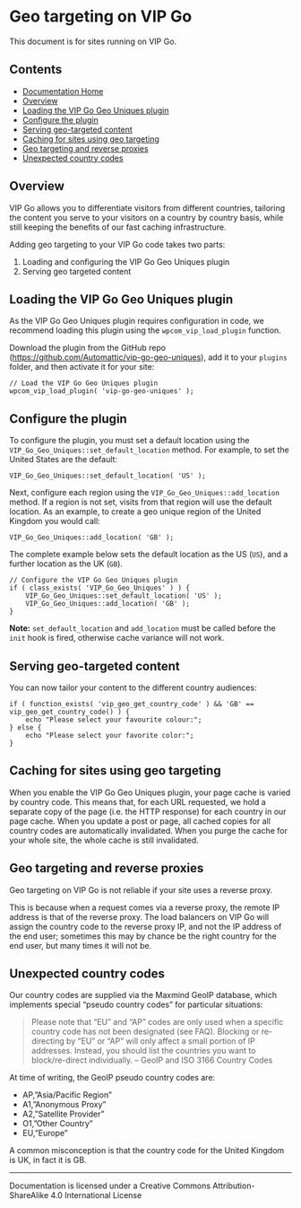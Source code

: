 # Geo targeting on VIP Go

This document is for sites running on VIP Go.

## Contents

 - [Documentation Home](https://wpvip.com/documentation/vip-go/geo-targeting-on-vip-go/) 
 - [Overview](#overview)
 - [Loading the VIP Go Geo Uniques plugin](#loading-the-vip-go-geo-uniques-plugin)
 - [Configure the plugin](#configure-the-plugin)
 - [Serving geo-targeted content](#serving-geo-targeted-content)
 - [Caching for sites using geo targeting](#caching-for-sites-using-geo-targeting)
 - [Geo targeting and reverse proxies](#geo-targeting-and-reverse-proxies)
 - [Unexpected country codes](#unexpected-country-codes)

## Overview

VIP Go allows you to differentiate visitors from different countries, tailoring the content you serve to your visitors on a country by country basis, while still keeping the benefits of our fast caching infrastructure.

Adding geo targeting to your VIP Go code takes two parts:

1. Loading and configuring the VIP Go Geo Uniques plugin
2. Serving geo targeted content

## Loading the VIP Go Geo Uniques plugin

As the VIP Go Geo Uniques plugin requires configuration in code, we recommend loading this plugin using the `wpcom_vip_load_plugin` function.

Download the plugin from the GitHub repo (https://github.com/Automattic/vip-go-geo-uniques), add it to your `plugins` folder, and then activate it for your site:
	
```
// Load the VIP Go Geo Uniques plugin
wpcom_vip_load_plugin( 'vip-go-geo-uniques' );
```

## Configure the plugin

To configure the plugin, you must set a default location using the `VIP_Go_Geo_Uniques::set_default_location` method. For example, to set the United States are the default:

```
VIP_Go_Geo_Uniques::set_default_location( 'US' );
```

Next, configure each region using the `VIP_Go_Geo_Uniques::add_location` method. If a region is not set, visits from that region will use the default location. As an example, to create a geo unique region of the United Kingdom you would call:

```
VIP_Go_Geo_Uniques::add_location( 'GB' );
```

The complete example below sets the default location as the US (`US`), and a further location as the UK (`GB`).

```
// Configure the VIP Go Geo Uniques plugin
if ( class_exists( 'VIP_Go_Geo_Uniques' ) ) {
    VIP_Go_Geo_Uniques::set_default_location( 'US' );
    VIP_Go_Geo_Uniques::add_location( 'GB' );
}
```

**Note:** `set_default_location` and `add_location` must be called before the `init` hook is fired, otherwise cache variance will not work.

## Serving geo-targeted content

You can now tailor your content to the different country audiences:

```
if ( function_exists( 'vip_geo_get_country_code' ) && 'GB' == vip_geo_get_country_code() ) {
    echo "Please select your favourite colour:";
} else {
    echo "Please select your favorite color:";
}
```

## Caching for sites using geo targeting

When you enable the VIP Go Geo Uniques plugin, your page cache is varied by country code. This means that, for each URL requested, we hold a separate copy of the page (i.e. the HTTP response) for each country in our page cache. When you update a post or page, all cached copies for all country codes are automatically invalidated. When you purge the cache for your whole site, the whole cache is still invalidated.

## Geo targeting and reverse proxies

Geo targeting on VIP Go is not reliable if your site uses a reverse proxy.

This is because when a request comes via a reverse proxy, the remote IP address is that of the reverse proxy. The load balancers on VIP Go will assign the country code to the reverse proxy IP, and not the IP address of the end user; sometimes this may by chance be the right country for the end user, but many times it will not be.

## Unexpected country codes

Our country codes are supplied via the Maxmind GeoIP database, which implements special “pseudo country codes” for particular situations:

> Please note that “EU” and “AP” codes are only used when a specific country code has not been designated (see FAQ). Blocking or re-directing by “EU” or “AP” will only affect a small portion of IP addresses. Instead, you should list the countries you want to block/re-direct individually.
> – GeoIP and ISO 3166 Country Codes

At time of writing, the GeoIP pseudo country codes are:

 - AP,”Asia/Pacific Region”
 - A1,”Anonymous Proxy”
 - A2,”Satellite Provider”
 - O1,”Other Country”
 - EU,”Europe”

A common misconception is that the country code for the United Kingdom is UK, in fact it is GB.

---

Documentation is licensed under a Creative Commons Attribution-ShareAlike 4.0 International License	

